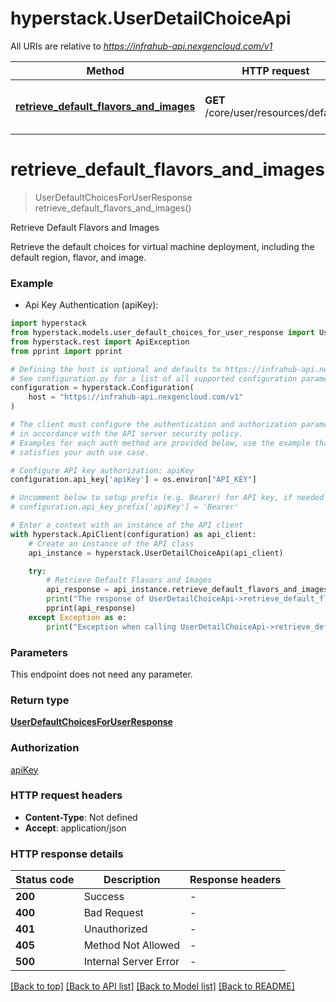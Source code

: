 # hyperstack.UserDetailChoiceApi

All URIs are relative to *https://infrahub-api.nexgencloud.com/v1*

Method | HTTP request | Description
------------- | ------------- | -------------
[**retrieve_default_flavors_and_images**](UserDetailChoiceApi.md#retrieve_default_flavors_and_images) | **GET** /core/user/resources/defaults | Retrieve Default Flavors and Images


# **retrieve_default_flavors_and_images**
> UserDefaultChoicesForUserResponse retrieve_default_flavors_and_images()

Retrieve Default Flavors and Images

Retrieve the default choices for virtual machine deployment, including the default region, flavor, and image.

### Example

* Api Key Authentication (apiKey):

```python
import hyperstack
from hyperstack.models.user_default_choices_for_user_response import UserDefaultChoicesForUserResponse
from hyperstack.rest import ApiException
from pprint import pprint

# Defining the host is optional and defaults to https://infrahub-api.nexgencloud.com/v1
# See configuration.py for a list of all supported configuration parameters.
configuration = hyperstack.Configuration(
    host = "https://infrahub-api.nexgencloud.com/v1"
)

# The client must configure the authentication and authorization parameters
# in accordance with the API server security policy.
# Examples for each auth method are provided below, use the example that
# satisfies your auth use case.

# Configure API key authorization: apiKey
configuration.api_key['apiKey'] = os.environ["API_KEY"]

# Uncomment below to setup prefix (e.g. Bearer) for API key, if needed
# configuration.api_key_prefix['apiKey'] = 'Bearer'

# Enter a context with an instance of the API client
with hyperstack.ApiClient(configuration) as api_client:
    # Create an instance of the API class
    api_instance = hyperstack.UserDetailChoiceApi(api_client)

    try:
        # Retrieve Default Flavors and Images
        api_response = api_instance.retrieve_default_flavors_and_images()
        print("The response of UserDetailChoiceApi->retrieve_default_flavors_and_images:\n")
        pprint(api_response)
    except Exception as e:
        print("Exception when calling UserDetailChoiceApi->retrieve_default_flavors_and_images: %s\n" % e)
```



### Parameters

This endpoint does not need any parameter.

### Return type

[**UserDefaultChoicesForUserResponse**](UserDefaultChoicesForUserResponse.md)

### Authorization

[apiKey](../README.md#apiKey)

### HTTP request headers

 - **Content-Type**: Not defined
 - **Accept**: application/json

### HTTP response details

| Status code | Description | Response headers |
|-------------|-------------|------------------|
**200** | Success |  -  |
**400** | Bad Request |  -  |
**401** | Unauthorized |  -  |
**405** | Method Not Allowed |  -  |
**500** | Internal Server Error |  -  |

[[Back to top]](#) [[Back to API list]](../README.md#documentation-for-api-endpoints) [[Back to Model list]](../README.md#documentation-for-models) [[Back to README]](../README.md)

